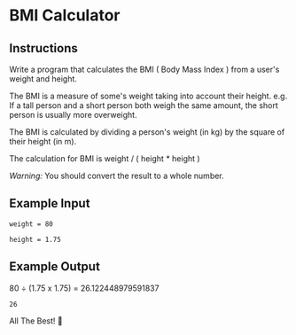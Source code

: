 # BMI Calculator

## Instructions

Write a program that calculates the BMI ( Body Mass Index ) from a user's weight and height.

The BMI is a measure of some's weight taking into account their height. e.g. If a tall person and a short person both weigh the same amount, the short person is usually more overweight.

The BMI is calculated by dividing a person's weight (in kg) by the square of their height (in m).

The calculation for BMI is weight / ( height * height )

*Warning:* You should convert the result to a whole number.

## Example Input

`weight = 80`

`height = 1.75`

## Example Output

80 ÷ (1.75 x 1.75) = 26.122448979591837

`26`

All The Best! 🤜
